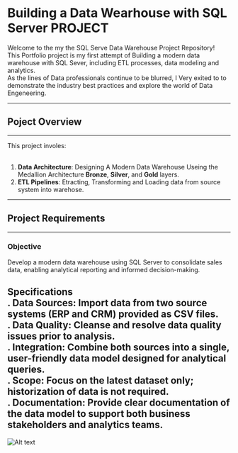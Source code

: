 # Building a Data Wearhouse with SQL Server PROJECT

Welcome to the my the SQL Serve Data Warehouse Project Repository! <br>
This Portfolio project is my first attempt of Building a modern data warehouse with SQL Sever, including ETL processes, data modeling and analytics.<br>
As the lines of Data professionals continue to be blurred, I Very exited to to demonstrate the industry best practices and explore the world of Data Engeneering.
***


## Poject Overview
-----
This project involes: <br>
<br>
1. **Data Architecture**: Designing A Modern Data Warehouse Useing the Medallion Architecture **Bronze**, **Silver**, and **Gold** layers.<br>
2. **ETL Pipelines**: Etracting, Transforming and Loading data from source system into warehose.

-----

## Project Requirements 
-----
### Objective <br>
Develop a modern data warehouse using SQL Server to consolidate sales data, enabling analytical reporting and informed decision-making.

Specifications<br>
. Data Sources: Import data from two source systems (ERP and CRM) provided as CSV files.<br>
. Data Quality: Cleanse and resolve data quality issues prior to analysis.<br>
. Integration: Combine both sources into a single, user-friendly data model designed for analytical queries.<br>
. Scope: Focus on the latest dataset only; historization of data is not required.<br>
. Documentation: Provide clear documentation of the data model to support both business stakeholders and analytics teams.<br>
-----

![Alt text](https://raw.githubusercontent.com/Jessiah13/sql_data_warehouse_project/refs/heads/main/docs/Data%20Warehouse%20-%20Data%20Architecture%20(dark).drawio.png)
